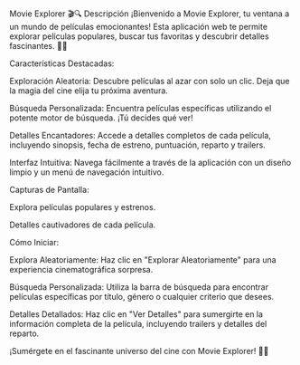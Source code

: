 Movie Explorer 🎬🔍
Descripción
¡Bienvenido a Movie Explorer, tu ventana a un mundo de películas emocionantes! Esta aplicación web te permite explorar películas populares, buscar tus favoritas y descubrir detalles fascinantes. 🍿✨

Características Destacadas:

Exploración Aleatoria: Descubre películas al azar con solo un clic. Deja que la magia del cine elija tu próxima aventura.

Búsqueda Personalizada: Encuentra películas específicas utilizando el potente motor de búsqueda. ¡Tú decides qué ver!

Detalles Encantadores: Accede a detalles completos de cada película, incluyendo sinopsis, fecha de estreno, puntuación, reparto y trailers.

Interfaz Intuitiva: Navega fácilmente a través de la aplicación con un diseño limpio y un menú de navegación intuitivo.

Capturas de Pantalla:


Explora películas populares y estrenos.


Detalles cautivadores de cada película.

Cómo Iniciar:

Explora Aleatoriamente: Haz clic en "Explorar Aleatoriamente" para una experiencia cinematográfica sorpresa.

Búsqueda Personalizada: Utiliza la barra de búsqueda para encontrar películas específicas por título, género o cualquier criterio que desees.

Detalles Detallados: Haz clic en "Ver Detalles" para sumergirte en la información completa de la película, incluyendo trailers y detalles del reparto.

¡Sumérgete en el fascinante universo del cine con Movie Explorer! 🚀🎥
